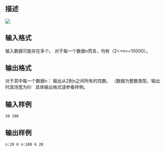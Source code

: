 ## 描述

<img border=0 src=http://60.191.162.158:8080/JudgeOnline/images/tsinghua/NO4/4_31.jpg>

## 输入格式

输入数据可能存在多个。 对于每一个数据n而言，均有（2<=n<=10000）。

## 输出格式

对于其中每一个数据n： 输出从2到n之间所有的完数。 （数据为整数类型，输出时其场宽为6） 具体输出格式请参看样例。 

## 输入样例

```plaintext
20 100
```

## 输出样例

```plaintext
n:20 6 n:100 6 28 
```



 



 

